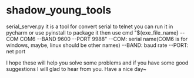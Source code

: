 # shadow_young_tools

serial_server.py
  it is a tool for convert serial to telnet
  you can run it in pycharm or use pyinstall to package it
  then use cmd "${exe_file_name} --COM COM6 --BAND 9600 --PORT 9988"
  --COM:     serial name(COM6 is for windows, maybe, linux should be other names)
  --BAND:    baud rate
  --PORT:    net port


I hope these will help you solve some problems and if you have some good suggestions I will glad to hear from you.
Have a nice day~
